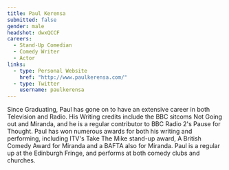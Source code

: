 ```yaml
---
title: Paul Kerensa
submitted: false
gender: male
headshot: dwxQCCF
careers:
  - Stand-Up Comedian
  - Comedy Writer
  - Actor
links:
  - type: Personal Website
    href: "http://www.paulkerensa.com/"
  - type: Twitter
    username: paulkerensa
---
```


Since Graduating, Paul has gone on to have an extensive career in both Television and Radio. His Writing credits include the BBC sitcoms Not Going out and Miranda, and he is a regular contributor to BBC Radio 2's Pause for Thought. Paul has won numerous awards for both his writing and performing, including ITV's Take The Mike stand-up award, A British Comedy Award for Miranda and a BAFTA also for Miranda. Paul is a regular up at the Edinburgh Fringe, and performs at both comedy clubs and churches.